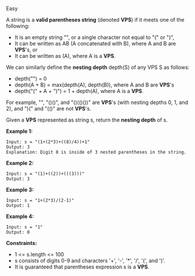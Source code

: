 Easy

A string is a **valid parentheses string** (denoted **VPS**) if it meets one of the following:

- It is an empty string "", or a single character not equal to "(" or ")",
- It can be written as AB (A concatenated with B), where A and B are **VPS**'s, or
- It can be written as (A), where A is a **VPS**.

We can similarly define the **nesting depth** depth(S) of any VPS S as follows:

- depth("") = 0
- depth(A + B) = max(depth(A), depth(B)), where A and B are **VPS**'s
- depth("(" + A + ")") = 1 + depth(A), where A is a **VPS**.

For example, "", "()()", and "()(()())" are **VPS**'s (with nesting depths 0, 1, and 2), and ")(" and "(()" are not **VPS**'s.

Given a **VPS** represented as string s, return the **nesting depth** of s.

 

**Example 1:**
```
Input: s = "(1+(2*3)+((8)/4))+1"
Output: 3
Explanation: Digit 8 is inside of 3 nested parentheses in the string.
```
**Example 2:**
```
Input: s = "(1)+((2))+(((3)))"
Output: 3
```
**Example 3:**
```
Input: s = "1+(2*3)/(2-1)"
Output: 1
```
**Example 4:**
```
Input: s = "1"
Output: 0
```

**Constraints:**

- 1 <= s.length <= 100
- s consists of digits 0-9 and characters '+', '-', '*', '/', '(', and ')'.
- It is guaranteed that parentheses expression s is a **VPS**.
